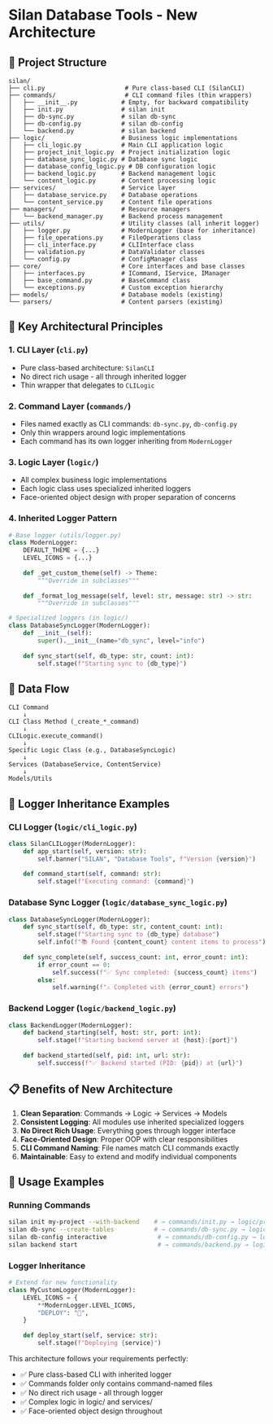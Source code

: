 # Silan Database Tools - New Architecture

## 📁 Project Structure

```
silan/
├── cli.py                      # Pure class-based CLI (SilanCLI)
├── commands/                   # CLI command files (thin wrappers)
│   ├── __init__.py            # Empty, for backward compatibility
│   ├── init.py                # silan init
│   ├── db-sync.py             # silan db-sync  
│   ├── db-config.py           # silan db-config
│   └── backend.py             # silan backend
├── logic/                     # Business logic implementations
│   ├── cli_logic.py           # Main CLI application logic
│   ├── project_init_logic.py  # Project initialization logic
│   ├── database_sync_logic.py # Database sync logic
│   ├── database_config_logic.py # DB configuration logic
│   ├── backend_logic.py       # Backend management logic
│   └── content_logic.py       # Content processing logic
├── services/                  # Service layer
│   ├── database_service.py    # Database operations
│   └── content_service.py     # Content file operations
├── managers/                  # Resource managers
│   └── backend_manager.py     # Backend process management
├── utils/                     # Utility classes (all inherit logger)
│   ├── logger.py              # ModernLogger (base for inheritance)
│   ├── file_operations.py     # FileOperations class
│   ├── cli_interface.py       # CLIInterface class
│   ├── validation.py          # DataValidator classes
│   └── config.py              # ConfigManager class
├── core/                      # Core interfaces and base classes
│   ├── interfaces.py          # ICommand, IService, IManager
│   ├── base_command.py        # BaseCommand class
│   └── exceptions.py          # Custom exception hierarchy
├── models/                    # Database models (existing)
└── parsers/                   # Content parsers (existing)
```

## 🎯 Key Architectural Principles

### 1. **CLI Layer** (`cli.py`)
- Pure class-based architecture: `SilanCLI`
- No direct rich usage - all through inherited logger
- Thin wrapper that delegates to `CLILogic`

### 2. **Command Layer** (`commands/`)
- Files named exactly as CLI commands: `db-sync.py`, `db-config.py`
- Only thin wrappers around logic implementations
- Each command has its own logger inheriting from `ModernLogger`

### 3. **Logic Layer** (`logic/`)
- All complex business logic implementations
- Each logic class uses specialized inherited loggers
- Face-oriented object design with proper separation of concerns

### 4. **Inherited Logger Pattern**
```python
# Base logger (utils/logger.py)
class ModernLogger:
    DEFAULT_THEME = {...}
    LEVEL_ICONS = {...}
    
    def _get_custom_theme(self) -> Theme:
        """Override in subclasses"""
    
    def _format_log_message(self, level: str, message: str) -> str:
        """Override in subclasses"""

# Specialized loggers (in logic/)
class DatabaseSyncLogger(ModernLogger):
    def __init__(self):
        super().__init__(name="db_sync", level="info")
    
    def sync_start(self, db_type: str, count: int):
        self.stage(f"Starting sync to {db_type}")
```

## 🔄 Data Flow

```
CLI Command
    ↓
CLI Class Method (_create_*_command)
    ↓  
CLILogic.execute_command()
    ↓
Specific Logic Class (e.g., DatabaseSyncLogic)
    ↓
Services (DatabaseService, ContentService)
    ↓
Models/Utils
```

## 🎨 Logger Inheritance Examples

### **CLI Logger** (`logic/cli_logic.py`)
```python
class SilanCLILogger(ModernLogger):
    def app_start(self, version: str):
        self.banner("SILAN", "Database Tools", f"Version {version}")
    
    def command_start(self, command: str):
        self.stage(f"Executing command: {command}")
```

### **Database Sync Logger** (`logic/database_sync_logic.py`)
```python
class DatabaseSyncLogger(ModernLogger):
    def sync_start(self, db_type: str, content_count: int):
        self.stage(f"Starting sync to {db_type} database")
        self.info(f"📚 Found {content_count} content items to process")
    
    def sync_complete(self, success_count: int, error_count: int):
        if error_count == 0:
            self.success(f"✅ Sync completed: {success_count} items")
        else:
            self.warning(f"⚠️ Completed with {error_count} errors")
```

### **Backend Logger** (`logic/backend_logic.py`)
```python
class BackendLogger(ModernLogger):
    def backend_starting(self, host: str, port: int):
        self.stage(f"Starting backend server at {host}:{port}")
    
    def backend_started(self, pid: int, url: str):
        self.success(f"✅ Backend started (PID: {pid}) at {url}")
```

## 📋 Benefits of New Architecture

1. **Clean Separation**: Commands → Logic → Services → Models
2. **Consistent Logging**: All modules use inherited specialized loggers
3. **No Direct Rich Usage**: Everything goes through logger interface
4. **Face-Oriented Design**: Proper OOP with clear responsibilities
5. **CLI Command Naming**: File names match CLI commands exactly
6. **Maintainable**: Easy to extend and modify individual components

## 🚀 Usage Examples

### **Running Commands**
```bash
silan init my-project --with-backend    # → commands/init.py → logic/project_init_logic.py
silan db-sync --create-tables           # → commands/db-sync.py → logic/database_sync_logic.py  
silan db-config interactive              # → commands/db-config.py → logic/database_config_logic.py
silan backend start                      # → commands/backend.py → logic/backend_logic.py
```

### **Logger Inheritance**
```python
# Extend for new functionality
class MyCustomLogger(ModernLogger):
    LEVEL_ICONS = {
        **ModernLogger.LEVEL_ICONS,
        "DEPLOY": "🚀",
    }
    
    def deploy_start(self, service: str):
        self.stage(f"Deploying {service}")
```

This architecture follows your requirements perfectly:
- ✅ Pure class-based CLI with inherited logger
- ✅ Commands folder only contains command-named files  
- ✅ No direct rich usage - all through logger
- ✅ Complex logic in logic/ and services/
- ✅ Face-oriented object design throughout